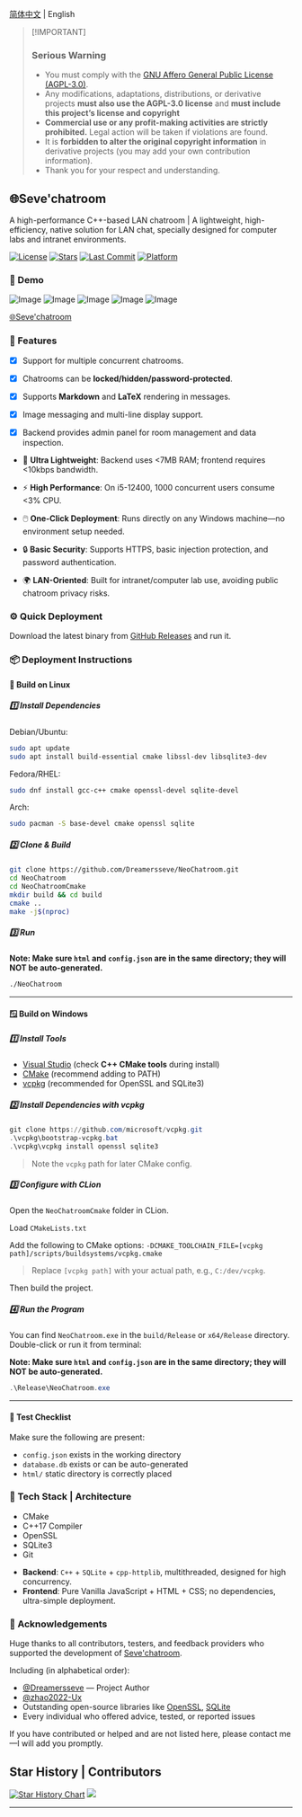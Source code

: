 [简体中文](./README.md) | English

> \[!IMPORTANT]
>
> ### Serious Warning
>
> * You must comply with the [GNU Affero General Public License (AGPL-3.0)](https://www.gnu.org/licenses/agpl-3.0.html).
> * Any modifications, adaptations, distributions, or derivative projects **must also use the AGPL-3.0 license** and **must include this project’s license and copyright**
> * **Commercial use or any profit-making activities are strictly prohibited.** Legal action will be taken if violations are found.
> * It is **forbidden to alter the original copyright information** in derivative projects (you may add your own contribution information).
> * Thank you for your respect and understanding.

<p>
<strong><h2>🌐Seve'chatroom</h2></strong>
A high-performance C++-based LAN chatroom | A lightweight, high-efficiency, native solution for LAN chat, specially designed for computer labs and intranet environments.
</p>

[![License](https://img.shields.io/github/license/Dreamersseve/NeoChatroom?style=flat-square)](https://github.com/Dreamersseve/NeoChatroom/blob/main/LICENSE)
[![Stars](https://img.shields.io/github/stars/Dreamersseve/NeoChatroom?style=flat-square)](https://github.com/Dreamersseve/NeoChatroom/stargazers)
[![Last Commit](https://img.shields.io/github/last-commit/Dreamersseve/NeoChatroom?style=flat-square)](https://github.com/Dreamersseve/NeoChatroom/commits/main)
[![Platform](https://img.shields.io/badge/platform-Windows-blue?style=flat-square)](#)

### 👀 Demo

![Image](https://github.com/user-attachments/assets/8d90d690-0c2c-48a5-8c22-ef9750a582b3)
![Image](https://github.com/user-attachments/assets/9f01c8dd-fc27-4351-bc14-3dd71993b0f2)
![Image](https://github.com/user-attachments/assets/4d8a3f60-7d4b-4cab-8373-5e97a9ddbdcd)
![Image](https://github.com/user-attachments/assets/b1763248-9065-46ed-9710-df4d67768065)
![Image](https://github.com/user-attachments/assets/1a730ceb-a76d-4f71-a0d4-e845f78dc14f)

[🌐Seve'chatroom](https://chatroom.seveoi.icu)

### 🎉 Features

* [x] Support for multiple concurrent chatrooms.

* [x] Chatrooms can be **locked/hidden/password-protected**.

* [x] Supports **Markdown** and **LaTeX** rendering in messages.

* [x] Image messaging and multi-line display support.

* [x] Backend provides admin panel for room management and data inspection.

* 🚀 **Ultra Lightweight**: Backend uses <7MB RAM; frontend requires <10kbps bandwidth.

* ⚡ **High Performance**: On i5-12400, 1000 concurrent users consume <3% CPU.

* 🖱️ **One-Click Deployment**: Runs directly on any Windows machine—no environment setup needed.

* 🔒 **Basic Security**: Supports HTTPS, basic injection protection, and password authentication.

* 🌍 **LAN-Oriented**: Built for intranet/computer lab use, avoiding public chatroom privacy risks.

### ⚙️ Quick Deployment

Download the latest binary from [GitHub Releases](https://github.com/Dreamersseve/NeoChatroom/releases) and run it.

### 📦 Deployment Instructions

#### 🐧 Build on Linux

##### 1️⃣ Install Dependencies

Debian/Ubuntu:

```bash
sudo apt update
sudo apt install build-essential cmake libssl-dev libsqlite3-dev
```

Fedora/RHEL:

```bash
sudo dnf install gcc-c++ cmake openssl-devel sqlite-devel
```

Arch:

```bash
sudo pacman -S base-devel cmake openssl sqlite
```

##### 2️⃣ Clone & Build

```bash
git clone https://github.com/Dreamersseve/NeoChatroom.git
cd NeoChatroom
cd NeoChatroomCmake
mkdir build && cd build
cmake ..
make -j$(nproc)
```

##### 3️⃣ Run

**Note: Make sure `html` and `config.json` are in the same directory; they will NOT be auto-generated.**

```bash
./NeoChatroom
```

---

#### 🪟 Build on Windows

##### 1️⃣ Install Tools

* [Visual Studio](https://visualstudio.microsoft.com/) (check **C++ CMake tools** during install)
* [CMake](https://cmake.org/download/) (recommend adding to PATH)
* [vcpkg](https://github.com/microsoft/vcpkg) (recommended for OpenSSL and SQLite3)

##### 2️⃣ Install Dependencies with vcpkg

```powershell
git clone https://github.com/microsoft/vcpkg.git
.\vcpkg\bootstrap-vcpkg.bat
.\vcpkg\vcpkg install openssl sqlite3
```

> Note the `vcpkg` path for later CMake config.

##### 3️⃣ Configure with CLion

Open the `NeoChatroomCmake` folder in CLion.

Load `CMakeLists.txt`

Add the following to CMake options:
`-DCMAKE_TOOLCHAIN_FILE=[vcpkg path]/scripts/buildsystems/vcpkg.cmake`

> Replace `[vcpkg path]` with your actual path, e.g., `C:/dev/vcpkg`.

Then build the project.

##### 4️⃣ Run the Program

You can find `NeoChatroom.exe` in the `build/Release` or `x64/Release` directory.
Double-click or run it from terminal:

**Note: Make sure `html` and `config.json` are in the same directory; they will NOT be auto-generated.**

```powershell
.\Release\NeoChatroom.exe
```

---

#### 🧪 Test Checklist

Make sure the following are present:

* `config.json` exists in the working directory
* `database.db` exists or can be auto-generated
* `html/` static directory is correctly placed

### 🛫️ Tech Stack | Architecture

* CMake
* C++17 Compiler
* OpenSSL
* SQLite3
* Git

- **Backend**: `C++` + `SQLite` + `cpp-httplib`, multithreaded, designed for high concurrency.
- **Frontend**: Pure Vanilla JavaScript + HTML + CSS; no dependencies, ultra-simple deployment.

### 🙏 Acknowledgements

Huge thanks to all contributors, testers, and feedback providers who supported the development of [Seve'chatroom](https://github.com/Dreamersseve/NeoChatroom).

Including (in alphabetical order):

* [@Dreamersseve](https://github.com/Dreamersseve) — Project Author
* [@zhao2022-Ux](https://github.com/zhao2022-Ux)
* Outstanding open-source libraries like [OpenSSL](https://www.openssl.org/), [SQLite](https://www.sqlite.org/)
* Every individual who offered advice, tested, or reported issues

If you have contributed or helped and are not listed here, please contact me—I will add you promptly.

## Star History | Contributors

[![Star History Chart](https://api.star-history.com/svg?repos=Dreamersseve/NeoChatroom\&type=Date)](https://star-history.com/#Dreamersseve/NeoChatroom&Date)
[![](https://contrib.rocks/image?repo=Dreamersseve/NeoChatroom)](https://github.com/Dreamersseve/NeoChatroom/graphs/contributors)

---

